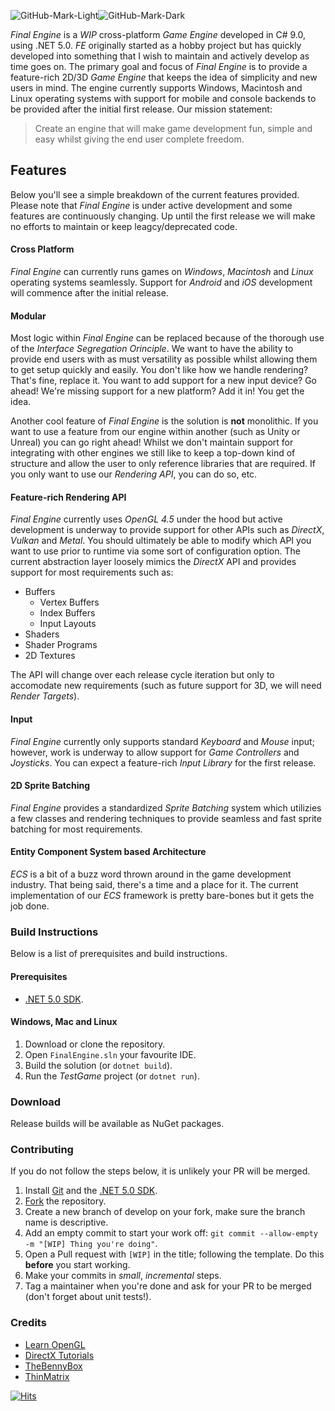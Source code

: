 ![GitHub-Mark-Light](https://user-images.githubusercontent.com/50978201/193459338-32d71599-19d6-4eb6-b5b3-c34348d623b9.svg#gh-dark-mode-only)![GitHub-Mark-Dark](https://user-images.githubusercontent.com/50978201/193459322-b078ed0d-cf0d-4791-ad10-ee2f3131cd20.svg#gh-light-mode-only)

_Final Engine_ is a *WIP* cross-platform _Game Engine_ developed in C# 9.0, using .NET 5.0. _FE_ originally started as a hobby project but has quickly developed into something that I wish to maintain and actively develop as time goes on. The primary goal and focus of _Final Engine_ is to provide a feature-rich 2D/3D _Game Engine_ that keeps the idea of simplicity and new users in mind. The engine currently supports Windows, Macintosh and Linux operating systems with support for mobile and console backends to be provided after the initial first release. Our mission statement:

> Create an engine that will make game development fun, simple and easy whilst giving the end user complete freedom.

## Features

Below you'll see a simple breakdown of the current features provided. Please note that _Final Engine_ is under active development and some features are continuously changing. Up until the first release we will make no efforts to maintain or keep leagcy/deprecated code.

#### Cross Platform 

_Final Engine_ can currently runs games on _Windows_, _Macintosh_ and _Linux_ operating systems seamlessly. Support for _Android_ and _iOS_ development will commence after the initial release.

#### Modular

Most logic within _Final Engine_ can be replaced because of the thorough use of the _Interface Segregation Orinciple_. We want to have the ability to provide end users with as must versatility as possible whilst allowing them to get setup quickly and easily. You don't like how we handle rendering? That's fine, replace it. You want to add support for a new input device? Go ahead! We're missing support for a new platform? Add it in! You get the idea.

Another cool feature of _Final Engine_ is the solution is **not** monolithic. If you want to use a feature from our engine within another (such as Unity or Unreal) you can go right ahead! Whilst we don't maintain support for integrating with other engines we still like to keep a top-down kind of structure and allow the user to only reference libraries that are required. If you only want to use our _Rendering API_, you can do so, etc.

#### Feature-rich Rendering API

_Final Engine_ currently uses _OpenGL 4.5_ under the hood but active development is underway to provide support for other APIs such as _DirectX_, _Vulkan_ and _Metal_. You should ultimately be able to modify which API you want to use prior to runtime via some sort of configuration option. The current abstraction layer loosely mimics the _DirectX_ API and provides support for most requirements such as:

- Buffers
  - Vertex Buffers
  - Index Buffers
  - Input Layouts
- Shaders
- Shader Programs
- 2D Textures

The API will change over each release cycle iteration but only to accomodate new requirements (such as future support for 3D, we will need _Render Targets_).

#### Input

_Final Engine_ currently only supports standard _Keyboard_ and _Mouse_ input; however, work is underway to allow support for _Game Controllers_ and _Joysticks_. You can expect a feature-rich _Input Library_ for the first release.

#### 2D Sprite Batching

_Final Engine_ provides a standardized _Sprite Batching_ system which utilizies a few classes and rendering techniques to provide seamless and fast sprite batching for most requirements.

#### Entity Component System based Architecture

_ECS_ is a bit of a buzz word thrown around in the game development industry. That being said, there's a time and a place for it. The current implementation of our _ECS_ framework is pretty bare-bones but it gets the job done.

### Build Instructions

Below is a list of prerequisites and build instructions.

#### Prerequisites

- [.NET 5.0 SDK](https://dotnet.microsoft.com/download/dotnet/5.0).

#### Windows, Mac and Linux

1. Download or clone the repository.
2. Open `FinalEngine.sln` your favourite IDE.
3. Build the solution (or `dotnet build`).
4. Run the *TestGame* project (or `dotnet run`). 

### Download

Release builds will be available as NuGet packages.

### Contributing

If you do not follow the steps below, it is unlikely your PR will be merged.

1. Install [Git](https://git-scm.com/downloads) and the [.NET 5.0 SDK](https://dotnet.microsoft.com/download/dotnet/5.0).
2. [Fork](https://github.com/mtosoftware/FinalEngine/fork) the repository.
3. Create a new branch of develop on your fork, make sure the branch name is descriptive.
4. Add an empty commit to start your work off: `git commit --allow-empty -m "[WIP] Thing you're doing"`.
5. Open a Pull request with `[WIP]` in the title; following the template. Do this **before** you start working.
6. Make your commits in *small*, *incremental* steps.
7. Tag a maintainer when you're done and ask for your PR to be merged (don't forget about unit tests!).

### Credits

- [Learn OpenGL](https://learnopengl.com/)
- [DirectX Tutorials](http://www.directxtutorial.com/)
- [TheBennyBox](https://www.youtube.com/user/thebennybox)
- [ThinMatrix](https://www.youtube.com/user/ThinMatrix)

[![Hits](https://hits.seeyoufarm.com/api/count/incr/badge.svg?url=https%3A%2F%2Fgithub.com%2Fsoftwareantics%2FFinalEngine&count_bg=%2379C83D&title_bg=%23555555&icon=&icon_color=%23E7E7E7&title=hits&edge_flat=false)](https://hits.seeyoufarm.com)
